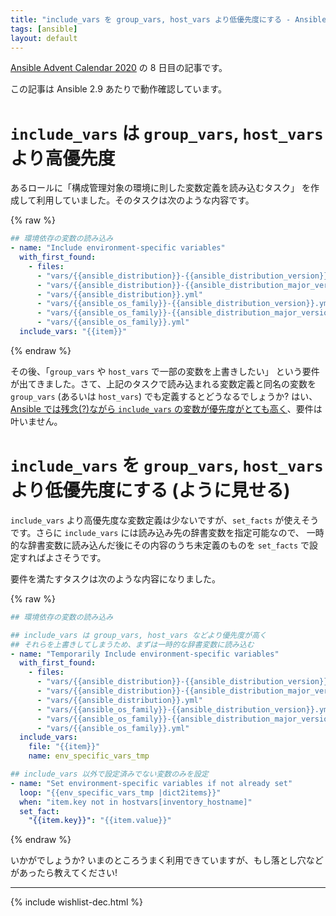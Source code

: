 ```yaml
---
title: "include_vars を group_vars, host_vars より低優先度にする - Ansible Advent Calendar 2020"
tags: [ansible]
layout: default
---
```


[Ansible Advent Calendar 2020](https://qiita.com/advent-calendar/2020/ansible_01)
の 8 日目の記事です。

この記事は Ansible 2.9 あたりで動作確認しています。

`include_vars` は `group_vars`, `host_vars` より高優先度
======================================================================

あるロールに「構成管理対象の環境に則した変数定義を読み込むタスク」
を作成して利用していました。そのタスクは次のような内容です。

{% raw %}
```yaml
## 環境依存の変数の読み込み
- name: "Include environment-specific variables"
  with_first_found:
    - files:
      - "vars/{{ansible_distribution}}-{{ansible_distribution_version}}.yml"
      - "vars/{{ansible_distribution}}-{{ansible_distribution_major_version}}.yml"
      - "vars/{{ansible_distribution}}.yml"
      - "vars/{{ansible_os_family}}-{{ansible_distribution_version}}.yml"
      - "vars/{{ansible_os_family}}-{{ansible_distribution_major_version}}.yml"
      - "vars/{{ansible_os_family}}.yml"
  include_vars: "{{item}}"
```
{% endraw %}

その後、「`group_vars` や `host_vars` で一部の変数を上書きしたい」
という要件が出てきました。さて、上記のタスクで読み込まれる変数定義と同名の変数を
`group_vars` (あるいは `host_vars`) でも定義するとどうなるでしょうか?
はい、[Ansible では残念(?)ながら `include_vars` の変数が優先度がとても高く](https://docs.ansible.com/ansible/latest/user_guide/playbooks_variables.html#understanding-variable-precedence)、要件は叶いません。

`include_vars` を `group_vars`, `host_vars` より低優先度にする (ように見せる)
======================================================================

`include_vars` より高優先度な変数定義は少ないですが、`set_facts`
が使えそうです。さらに `include_vars` には読み込み先の辞書変数を指定可能なので、
一時的な辞書変数に読み込んだ後にその内容のうち未定義のものを `set_facts`
で設定すればよさそうです。

要件を満たすタスクは次のような内容になりました。

{% raw %}
```yaml
## 環境依存の変数の読み込み

## include_vars は group_vars, host_vars などより優先度が高く
## それらを上書きしてしまうため、まずは一時的な辞書変数に読み込む
- name: "Temporarily Include environment-specific variables"
  with_first_found:
    - files:
      - "vars/{{ansible_distribution}}-{{ansible_distribution_version}}.yml"
      - "vars/{{ansible_distribution}}-{{ansible_distribution_major_version}}.yml"
      - "vars/{{ansible_distribution}}.yml"
      - "vars/{{ansible_os_family}}-{{ansible_distribution_version}}.yml"
      - "vars/{{ansible_os_family}}-{{ansible_distribution_major_version}}.yml"
      - "vars/{{ansible_os_family}}.yml"
  include_vars:
    file: "{{item}}"
    name: env_specific_vars_tmp

## include_vars 以外で設定済みでない変数のみを設定
- name: "Set environment-specific variables if not already set"
  loop: "{{env_specific_vars_tmp |dict2items}}"
  when: "item.key not in hostvars[inventory_hostname]"
  set_fact:
    "{{item.key}}": "{{item.value}}"
```
{% endraw %}

いかがでしょうか?
いまのところうまく利用できていますが、もし落とし穴などがあったら教えてください!

* * *

{% include wishlist-dec.html %}
